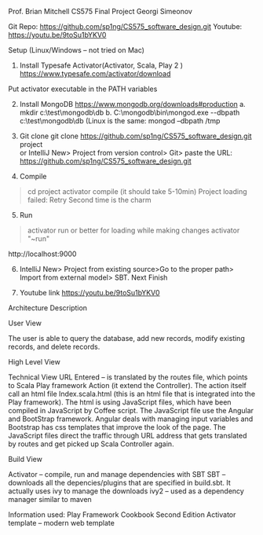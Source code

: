 Prof. Brian Mitchell
CS575 Final Project
Georgi Simeonov


Git Repo:  https://github.com/sp1ng/CS575_software_design.git
Youtube: https://youtu.be/9toSu1bYKV0 

Setup (Linux/Windows – not tried on Mac)

1. Install Typesafe Activator(Activator, Scala, Play 2 )
https://www.typesafe.com/activator/download

Put activator executable in the PATH variables

2. Install MongoDB
https://www.mongodb.org/downloads#production
a. mkdir c:\test\mongodb\db 
b. C:\mongodb\bin\mongod.exe --dbpath c:\test\mongodb\db 
(Linux is the same: mongod –dbpath /tmp

3. Git clone
git clone https://github.com/sp1ng/CS575_software_design.git project  
or
IntelliJ New> Project from version control> Git> paste the URL: https://github.com/sp1ng/CS575_software_design.git 

4. Compile
>cd project 
>activator compile
(it should take 5-10min)
Project loading failed: Retry
Second time is the charm


5. Run
>activator run
or better for loading while making changes
>activator "~run"

http://localhost:9000

6. IntelliJ
New> Project from existing source>Go to the proper path> Import from external model> SBT.
Next
Finish



7. Youtube link
https://youtu.be/9toSu1bYKV0 


Architecture Description

User View











The user is able to query the database, add new records, modify existing records, and delete records.


High Level View




















Technical View
URL Entered – is translated by the routes file, which points to Scala Play framework
Action (it extend the Controller). The action itself call an html file 
Index.scala.html (this is an html file that is integrated into the Play framework). 
The html is using JavaScript files, which have been compiled in JavaScript by Coffee script. The JavaScript file use the Angular and BootStrap framework. Angular deals with managing input variables and Bootstrap has css templates that improve the look of the page. 
The JavaScript files direct the traffic through URL address that gets translated by routes and get picked up Scala Controller again. 





























Build View 

Activator – compile, run and manage dependencies with SBT
SBT – downloads all the depencies/plugins that are specified in build.sbt. It actually uses ivy to manage the downloads
ivy2 – used as a dependency manager similar to maven


Information used:
Play Framework Cookbook Second Edition
Activator template – modern web template
